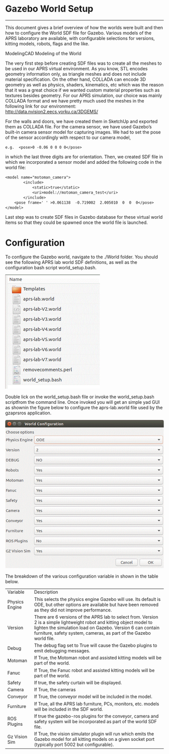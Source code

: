 
# Gazebo World Setup

----

  

This document gives a brief overview of how the worlds were built and then how to configure the World SDF file for Gazebo. Various models of the APRS laboratory are available, with configurable selections for versions, kitting models, robots, flags and the like.

 <a name="">Modeling</a>CAD Modeling of the World

The very first step before creating SDF files was to create all the meshes to be used in our APRS virtual environment. As you know, STL encodes geometry information only, as triangle meshes and does not include material specification. On the other hand, COLLADA can encode 3D geometry as well as physics, shaders, kinematics, etc which was the reason that it was a great choice if we wanted custom material properties such as textures besides geometry. For our APRS simulation, our choice was mainly COLLADA format and we have pretty much used the meshes in the following link for our environment:
http://data.nvision2.eecs.yorku.ca/3DGEMS/

For the walls and doors, we have created them in SketchUp and exported them as COLLADA file. For the camera sensor, we have used Gazebo’s built-in camera sensor model for capturing images. We had to set the pose of the sensor accordingly with respect to our camera model, 

    e.g.  <pose>0 -0.06 0 0 0 0</pose> 

in which the last three digits are for orientation. Then, we created SDF file in which we incorporated a sensor model and added the following code in the world file: 

    <model name="motoman_camera">
            <include>
                <static>true</static>
                <uri>model://motoman_camera_test</uri>
            </include>
        <pose frame=' ' >0.061138  -0.719002  2.005010  0  0  0</pose> 
    </model>

Last step was to create SDF files in Gazebo database for these virtual world items so that they could be spawned once the world file is launched.


# <a name="Configuration"></a>Configuration








To configure the Gazebo world, navigate to the ./World folder. You should see the following APRS lab world SDF definitions, as well as the configuration bash script world_setup.bash.


![Figure1](./images/gzworldsetup_image1.gif)



Double lick on the world_setup.bash file or invoke the world_setup.bash  scriptfrom the command line.  Once invoked you will get an simple yad GUI as shownin the figure  below to configure the aprs-lab.world  file used by the gzaprsros application.






![Figure2](./images/gzworldsetup_image2.gif)



The breakdown of the various configuration variable in shown in the table below.





<TABLE>
<TR>
<TD>Variable<BR></TD>
<TD>Description<BR></TD>
</TR>
<TR>
<TD>Physics Engine<BR></TD>
<TD>This selects the physics engine Gazebo will use. Its default is ODE, but other options are available but have been removed as they did not improve performance.<BR></TD>
</TR>
<TR>
<TD>Version<BR></TD>
<TD>There are 6 versions of the APRS lab to select from. Version 2 is a simple lightweight robot and kitting object model to lighten the simulation load on Gazebo. Version 6 can contain furniture, safety system, cameras, as part of the Gazebo world file.<BR></TD>
</TR>
<TR>
<TD>Debug<BR></TD>
<TD>The debug flag set to True will cause the Gazebo plugins to emit debugging messages.<BR></TD>
</TR>
<TR>
<TD>Motoman<BR></TD>
<TD>If True, the Motoman robot and assisted kitting models will be part of the world.<BR></TD>
</TR>
<TR>
<TD>Fanuc<BR></TD>
<TD>If True, the Fanuc robot and assisted kitting models will be part of the world.<BR></TD>
</TR>
<TR>
<TD>Safety<BR></TD>
<TD>If true, the safety curtain will be displayed.<BR></TD>
</TR>
<TR>
<TD>Camera<BR></TD>
<TD>If True, the cameras<BR></TD>
</TR>
<TR>
<TD>Conveyor<BR></TD>
<TD>If True, the conveyor model will be included in the model.<BR></TD>
</TR>
<TR>
<TD>Furniture<BR></TD>
<TD>If True, all the APRS lab furniture, PCs, monitors, etc. models will be included in the SDF world.<BR></TD>
</TR>
<TR>
<TD>ROS Plugins<BR></TD>
<TD>If true the gazebo-ros plugins for the conveyor, camera and safety system will be incorporated as part of the world SDF file.<BR></TD>
</TR>
<TR>
<TD>Gz Vision Sim<BR></TD>
<TD>If True, the vision simulator plugin will run which emits the Gazebo model for all kitting models on a given socket port (typically port 5002 but configurable).<BR></TD>
</TR>
</TABLE>







